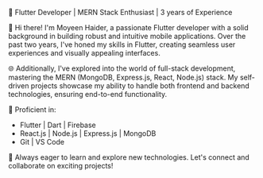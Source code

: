 🚀 Flutter Developer | MERN Stack Enthusiast | 3 years of Experience

👋 Hi there! I'm Moyeen Haider, a passionate Flutter developer with a solid background in building robust and intuitive mobile applications. Over the past two years, I've honed my skills in Flutter, creating seamless user experiences and visually appealing interfaces.

🌐 Additionally, I've explored into the world of full-stack development, mastering the MERN (MongoDB, Express.js, React, Node.js) stack. My self-driven projects showcase my ability to handle both frontend and backend technologies, ensuring end-to-end functionality.

🔧 Proficient in:
   - Flutter | Dart | Firebase
   - React.js | Node.js | Express.js | MongoDB
   - Git | VS Code

🚀 Always eager to learn and explore new technologies. Let's connect and collaborate on exciting projects!

<!---
moyeenhaider3/moyeenhaider3 is a ✨ special ✨ repository because its `README.md` (this file) appears on your GitHub profile.
You can click the Preview link to take a look at your changes.
--->
